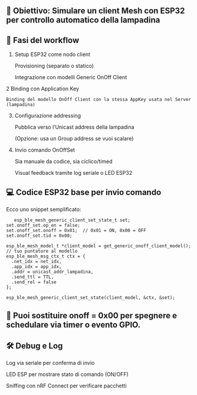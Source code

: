 ## 🧩 Obiettivo: Simulare un client Mesh con ESP32 per controllo automatico della lampadina

## 🎯 Fasi del workflow
1. Setup ESP32 come nodo client

    Provisioning (separato o statico)

    Integrazione con modelli Generic OnOff Client

2 Binding con Application Key

    Binding del modello OnOff Client con la stessa AppKey usata nel Server (lampadina)

3. Configurazione addressing

    Pubblica verso l’Unicast address della lampadina

    (Opzione: usa un Group address se vuoi scalare)

4. Invio comando OnOffSet

   Sia manuale da codice, sia ciclico/timed

   Visual feedback tramite log seriale o LED ESP32

## 💻 Codice ESP32 base per invio comando
   Ecco uno snippet semplificato:

```
   esp_ble_mesh_generic_client_set_state_t set;
set.onoff_set.op_en = false;
set.onoff_set.onoff = 0x01;  // 0x01 = ON, 0x00 = OFF
set.onoff_set.tid = 0x00;

esp_ble_mesh_model_t *client_model = get_generic_onoff_client_model();  // tuo puntatore al modello
esp_ble_mesh_msg_ctx_t ctx = {
  .net_idx = net_idx,
  .app_idx = app_idx,
  .addr = unicast_addr_lampadina,
  .send_ttl = TTL,
  .send_rel = false
};

esp_ble_mesh_generic_client_set_state(client_model, &ctx, &set);
```
## 📌 Puoi sostituire onoff = 0x00 per spegnere e schedulare via timer o evento GPIO.

## 🛠️ Debug e Log
   Log via seriale per conferma di invio

   LED ESP per mostrare stato di comando (ON/OFF)

   Sniffing con nRF Connect per verificare pacchetti
